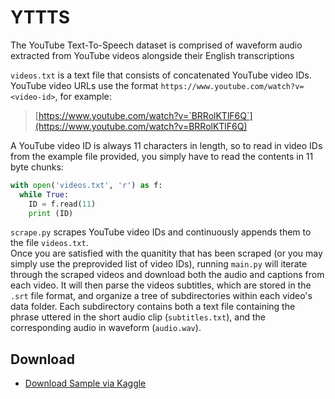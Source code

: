 # YTTTS

The YouTube Text-To-Speech dataset is comprised of waveform audio extracted from YouTube videos alongside their English transcriptions

`videos.txt` is a text file that consists of concatenated YouTube video IDs. YouTube video URLs use the format `https://www.youtube.com/watch?v=<video-id>`, for example:

> [https://www.youtube.com/watch?v=`BRRolKTlF6Q`](https://www.youtube.com/watch?v=BRRolKTlF6Q)

A YouTube video ID is always 11 characters in length, so to read in video IDs from the example file provided, you simply have to read the contents in 11 byte chunks:

```python
with open('videos.txt', 'r') as f:
  while True:
    ID = f.read(11)
    print (ID)
```

`scrape.py` scrapes YouTube video IDs and continuously appends them to the file `videos.txt`. \
Once you are satisfied with the quanitity that has been scraped (or you may simply use the preprovided list of video IDs), running `main.py` will iterate through the scraped videos and download both the audio and captions from each video. It will then parse the videos subtitles, which are stored in the `.srt` file format, and organize a tree of subdirectories within each video's data folder. Each subdirectory contains both a text file containing the phrase uttered in the short audio clip (`subtitles.txt`), and the corresponding audio in waveform (`audio.wav`).


## Download
* [Download Sample via Kaggle](https://www.kaggle.com/ryanrudes/yttts-speech/download)
